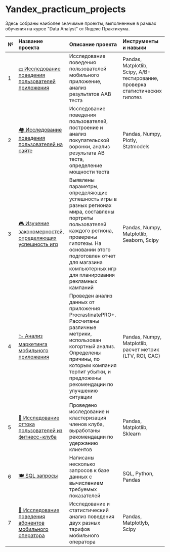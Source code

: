 # Yandex_practicum_projects
Здесь собраны наиболее значимые проекты, выполненные в рамках обучения на курсе "Data Analyst" от Яндекс Практикума.

<table>
<thead>
<tr>
<th align="left">№</th>
<th align="left">Название проекта</th>
<th align="left">Описание проекта</th>
<th align="left">Инструменты и навыки</th>
</tr>
</thead>
<tbody>
<tr>
<td align="left">1</td>
<td align="left"><a href="https://github.com/Zhmuidetsky/Yandex_practicum_projects/tree/main/AAB_testing"><g-emoji class="g-emoji" alias="dollar" fallback-src="https://github.githubassets.com/images/icons/emoji/unicode/1f4b5.png">💵</g-emoji> Исследование поведения пользователей приложения</a></td>
<td align="left">Исследование поведения пользователей мобильного приложение, анализ результатов ААВ теста</td>
<td align="left">Pandas, Matplotlib, Scipy, A/B-тестирование, проверка статистических гипотез</td>
</tr>
<tr>
<td align="left">2</td>
<td align="left"><a href="https://github.com/Zhmuidetsky/Yandex_practicum_projects/tree/main/AB_testing_and_stat_analysis"><g-emoji class="g-emoji" alias="houses" fallback-src="https://github.githubassets.com/images/icons/emoji/unicode/1f3d8.png">🏘️</g-emoji> Исследование поведения пользователей на сайте </a></td>
<td align="left"> Исследование поведения пользователей, построение и анализ покупательской воронки, анализ результата АВ теста, определение мощности теста </td>
<td align="left">Pandas, Numpy, Plotly, Statmodels</td>
</tr>
<tr>
<td align="left">3</td>
<td align="left"><a href="https://github.com/Zhmuidetsky/Yandex_practicum_projects/tree/main/Analysis_and_statistical_research"><g-emoji class="g-emoji" alias="video_game" fallback-src="https://github.githubassets.com/images/icons/emoji/unicode/1f3ae.png">🎮</g-emoji> Изучение закономерностей, определяющих успешность игр</a></td>
<td align="left">Выявлены параметры, определяющие успешность игры в разных регионах мира, составлены портреты пользователей каждого региона, проверены гипотезы. На основании этого подготовлен отчет для магазина компьютерных игр для планирования рекламных кампаний</td>
<td align="left">Pandas, Numpy, Matplotlib, Seaborn, Scipy</td>
</tr>
<tr>
<td align="left">4</td>
<td align="left"><a href="https://github.com/Zhmuidetsky/Yandex_practicum_projects/tree/main/Analysis_business_performance"><g-emoji class="g-emoji" alias="chart_with_downwards_trend" fallback-src="https://github.githubassets.com/images/icons/emoji/unicode/1f4c9.png">📉</g-emoji> Анализ маркетинга мобильного приложения</a></td>
<td align="left">Проведен анализ данных от приложения ProcrastinatePRO+. Рассчитаны различные метрики, использован когортный анализ. Определены причины, по которым компания терпит убытки, и предложены рекомендации по улучшению ситуации</td>
<td align="left">Pandas, Numpy, Matplotlib, расчет метрик (LTV, ROI, CAC)</td>
</tr>
<tr>
<td align="left">5</td>
<td align="left"><a href="https://github.com/Zhmuidetsky/Yandex_practicum_projects/tree/main/Machine_learning_and_clustering"><g-emoji class="g-emoji" alias="shopping_cart" fallback-src="https://github.githubassets.com/images/icons/emoji/unicode/1f6d2.png">🛒</g-emoji> Исследование оттока пользователей из фитнесс-клуба </a></td>
<td align="left">Проведено исследование и кластеризация членов клуба, выработаны рекомендации по удержанию клиентов </td>
<td align="left">Pandas, Matplotlib, Sklearn</td>
</tr>
<tr>
<td align="left">6</td>
<td align="left"><a href="https://github.com/Zhmuidetsky/Yandex_practicum_projects/tree/main/SQL_queries"><g-emoji class="g-emoji" alias="plate_with_cutlery" fallback-src="https://github.githubassets.com/images/icons/emoji/unicode/1f37d.png">🍽️</g-emoji> SQL запросы </a></td>
<td align="left"> Написаны несколько запросов к базе данных с вычислением требуемых показателей </td>
<td align="left">SQL, Python, Pandas</td>
</tr>
<tr>
<td align="left">7</td>
<td align="left"><a href="https://github.com/Zhmuidetsky/Yandex_practicum_projects/tree/main/Statistical_data_analysis"><g-emoji class="g-emoji" alias="selfie" fallback-src="https://github.githubassets.com/images/icons/emoji/unicode/1f933.png">🤳</g-emoji> Исследование поведения абонентов мобильного оператора </a></td>
<td align="left">Исследование и статистический анализ поведения двух разных тарифов мобильного оператора </td>
<td align="left">Pandas, Matplotlyb, Scipy </td>
</tr>
</tbody>
</table>
